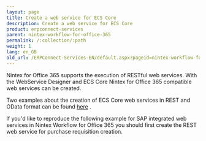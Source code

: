 ```yaml
---
layout: page
title: Create a web service for ECS Core
description: Create a web service for ECS Core
product: erpconnect-services
parent: nintex-workflow-for-office-365
permalink: /:collection/:path
weight: 1
lang: en_GB
old_url: /ERPConnect-Services-EN/default.aspx?pageid=nintex-workflow-for-office-365
---
```


Nintex for Office 365 supports the execution of RESTful web services. With the WebService Designer and ECS Core Nintex for Office 365 compatible web services can be created.

Two examples about the creation of ECS Core web services in REST and OData format can be found [here]()	.

If you'd like to reproduce the following example for SAP integrated web services in Nintex Workflow for Office 365 you should first create the REST web service for purchase requisition creation.  